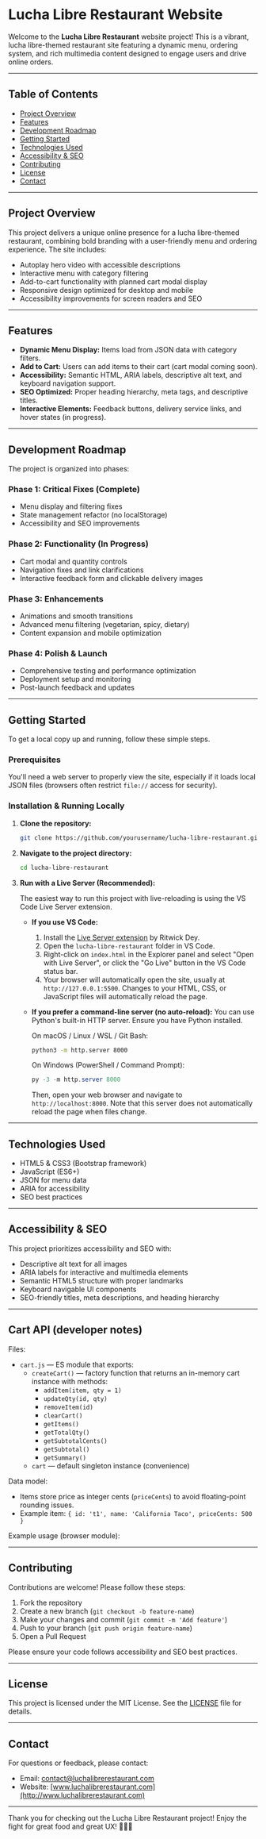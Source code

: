 # Lucha Libre Restaurant Website

Welcome to the **Lucha Libre Restaurant** website project! This is a vibrant, lucha libre-themed restaurant site featuring a dynamic menu, ordering system, and rich multimedia content designed to engage users and drive online orders.

---

## Table of Contents

- [Project Overview](#project-overview)
- [Features](#features)
- [Development Roadmap](#development-roadmap)
- [Getting Started](#getting-started)
- [Technologies Used](#technologies-used)
- [Accessibility & SEO](#accessibility--seo)
- [Contributing](#contributing)
- [License](#license)
- [Contact](#contact)

---

## Project Overview

This project delivers a unique online presence for a lucha libre-themed restaurant, combining bold branding with a user-friendly menu and ordering experience. The site includes:

- Autoplay hero video with accessible descriptions
- Interactive menu with category filtering
- Add-to-cart functionality with planned cart modal display
- Responsive design optimized for desktop and mobile
- Accessibility improvements for screen readers and SEO

---

## Features

- **Dynamic Menu Display:** Items load from JSON data with category filters.
- **Add to Cart:** Users can add items to their cart (cart modal coming soon).
- **Accessibility:** Semantic HTML, ARIA labels, descriptive alt text, and keyboard navigation support.
- **SEO Optimized:** Proper heading hierarchy, meta tags, and descriptive titles.
- **Interactive Elements:** Feedback buttons, delivery service links, and hover states (in progress).

---

## Development Roadmap

The project is organized into phases:

### Phase 1: Critical Fixes (Complete)

- Menu display and filtering fixes
- State management refactor (no localStorage)
- Accessibility and SEO improvements

### Phase 2: Functionality (In Progress)

- Cart modal and quantity controls
- Navigation fixes and link clarifications
- Interactive feedback form and clickable delivery images

### Phase 3: Enhancements

- Animations and smooth transitions
- Advanced menu filtering (vegetarian, spicy, dietary)
- Content expansion and mobile optimization

### Phase 4: Polish & Launch

- Comprehensive testing and performance optimization
- Deployment setup and monitoring
- Post-launch feedback and updates

---

## Getting Started

To get a local copy up and running, follow these simple steps.

### Prerequisites

You'll need a web server to properly view the site, especially if it loads local JSON files (browsers often restrict `file://` access for security).

### Installation & Running Locally

1.  **Clone the repository:**
    ```bash
    git clone https://github.com/yourusername/lucha-libre-restaurant.git
    ```
2.  **Navigate to the project directory:**

    ```bash
    cd lucha-libre-restaurant
    ```

3.  **Run with a Live Server (Recommended):**

    The easiest way to run this project with live-reloading is using the VS Code Live Server extension.

    - **If you use VS Code:**

      1.  Install the [Live Server extension](https://marketplace.visualstudio.com/items?itemName=ritwickdey.LiveServer) by Ritwick Dey.
      2.  Open the `lucha-libre-restaurant` folder in VS Code.
      3.  Right-click on `index.html` in the Explorer panel and select "Open with Live Server", or click the "Go Live" button in the VS Code status bar.
      4.  Your browser will automatically open the site, usually at `http://127.0.0.1:5500`. Changes to your HTML, CSS, or JavaScript files will automatically reload the page.

    - **If you prefer a command-line server (no auto-reload):**
      You can use Python's built-in HTTP server. Ensure you have Python installed.

      On macOS / Linux / WSL / Git Bash:

      ```bash
      python3 -m http.server 8000
      ```

      On Windows (PowerShell / Command Prompt):

      ```powershell
      py -3 -m http.server 8000
      ```

      Then, open your web browser and navigate to `http://localhost:8000`. Note that this server does not automatically reload the page when files change.

---

## Technologies Used

- HTML5 & CSS3 (Bootstrap framework)
- JavaScript (ES6+)
- JSON for menu data
- ARIA for accessibility
- SEO best practices

---

## Accessibility & SEO

This project prioritizes accessibility and SEO with:

- Descriptive alt text for all images
- ARIA labels for interactive and multimedia elements
- Semantic HTML5 structure with proper landmarks
- Keyboard navigable UI components
- SEO-friendly titles, meta descriptions, and heading hierarchy

---

## Cart API (developer notes)

Files:

- `cart.js` — ES module that exports:
  - `createCart()` — factory function that returns an in-memory cart instance with methods:
    - `addItem(item, qty = 1)`
    - `updateQty(id, qty)`
    - `removeItem(id)`
    - `clearCart()`
    - `getItems()`
    - `getTotalQty()`
    - `getSubtotalCents()`
    - `getSubtotal()`
    - `getSummary()`
  - `cart` — default singleton instance (convenience)

Data model:

- Items store price as integer cents (`priceCents`) to avoid floating-point rounding issues.
- Example item: `{ id: 't1', name: 'California Taco', priceCents: 500 }`

Example usage (browser module):

<script type="module">
  import { cart } from './cart.js';

  // add item
  cart.addItem({ id: 't1', name: 'California Taco', priceCents: 500 }, 2);

  // read totals
  const summary = cart.getSummary();
  console.log('Items in cart:', summary.items);
  console.log('Total items:', summary.totalQty);
  console.log('Subtotal ($):', summary.subtotal);
</script>

---

## Contributing

Contributions are welcome! Please follow these steps:

1. Fork the repository
2. Create a new branch (`git checkout -b feature-name`)
3. Make your changes and commit (`git commit -m 'Add feature'`)
4. Push to your branch (`git push origin feature-name`)
5. Open a Pull Request

Please ensure your code follows accessibility and SEO best practices.

---

## License

This project is licensed under the MIT License. See the [LICENSE](LICENSE) file for details.

---

## Contact

For questions or feedback, please contact:

- Email: contact@luchalibrerestaurant.com
- Website: [www.luchalibrerestaurant.com](http://www.luchalibrerestaurant.com)

---

Thank you for checking out the Lucha Libre Restaurant project! Enjoy the fight for great food and great UX! 🤼‍♂️🌮
